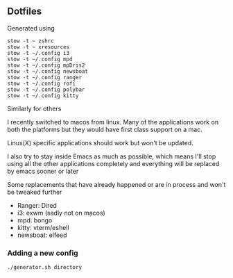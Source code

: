 Dotfiles
--------
Generated using

```
stow -t ~ zshrc
stow -t ~ xresources
stow -t ~/.config i3
stow -t ~/.config mpd
stow -t ~/.config mpDris2
stow -t ~/.config newsboat
stow -t ~/.config ranger
stow -t ~/.config rofi
stow -t ~/.config polybar
stow -t ~/.config kitty
```
Similarly for others

I recently switched to macos from linux. Many of the applications work on both the platforms but they would have first class support on a mac.

Linux(X) specific applications should work but won't be updated.

I also try to stay inside Emacs as much as possible, which means I'll stop using all the other applications completely and everything will be replaced by emacs sooner or later

Some replacements that have already happened or are in process and won't be tweaked further
- Ranger: Dired
- i3: exwm (sadly not on macos)
- mpd: bongo
- kitty: vterm/eshell
- newsboat: elfeed

### Adding a new config
`./generator.sh directory`

